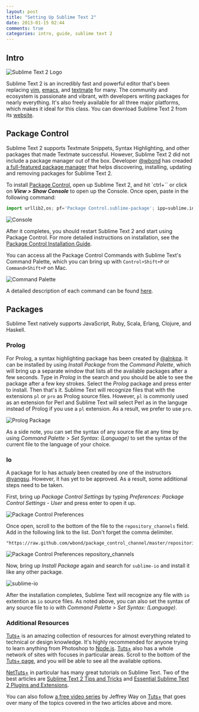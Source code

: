 ```yaml
---
layout: post
title: "Setting Up Sublime Text 2"
date: 2013-01-15 02:44
comments: true
categories: intro, guide, sublime text 2
---
```


## Intro

![Sublime Text 2 Logo](/images/st2.jpg)

Sublime Text 2 is an incredibly fast and powerful editor that's been replacing [vim](http://en.wikipedia.org/wiki/Vim_(text_editor)), [emacs](http://en.wikipedia.org/wiki/Emacs), and [textmate](http://macromates.com/) for many. The community and ecosystem is passionate and vibrant, with developers writing packages for nearly everything. It's also freely available for all three major platforms, which makes it ideal for this class. You can download Sublime Text 2 from its [website](http://www.sublimetext.com/).

## Package Control

Sublime Text 2 supports Textmate Snippets, Syntax Highlighting, and other packages that made Textmate successful. However, Sublime Text 2 did not include a package manager out of the box. Developer [@wbond](http://wbond.net/) has creaded [a full-featured package manager][package-control] that helps discovering, installing, updating and removing packages for Sublime Text 2.

To install [Package Control][package-control], open up Sublime Text 2, and hit `ctrl+\`` or click on ***View > Show Console*** to open up the Console. Once open, paste in the following command:

```python
import urllib2,os; pf='Package Control.sublime-package'; ipp=sublime.installed_packages_path(); os.makedirs(ipp) if not os.path.exists(ipp) else None; urllib2.install_opener(urllib2.build_opener(urllib2.ProxyHandler())); open(os.path.join(ipp,pf),'wb').write(urllib2.urlopen('http://sublime.wbond.net/'+pf.replace(' ','%20')).read()); print 'Please restart Sublime Text to finish installation'
```

![Console](/images/console.png)

After it completes, you should restart Sublime Text 2 and start using Package Control. For more detailed instructions on installation, see the [Package Control Installation Guide](http://wbond.net/sublime_packages/package_control/installation).

You can access all the Package Control Commands with Sublime Text's Command Palette, which you can bring up with `Control+Shift+P` or `Command+Shift+P` on Mac.

![Command Palette](/images/command-palette.png)

A detailed description of each command can be found [here](http://wbond.net/sublime_packages/package_control/usage).

## Packages

Sublime Text natively supports JavaScript, Ruby, Scala, Erlang, Clojure, and Haskell.

### Prolog

For Prolog, a syntax highlighting package has been created by [@alnkpa](https://github.com/alnkpa/sublimeprolog). It can be installed by using *Install Package* from the *Command Palette*, which will bring up a separate window that lists all the available packages after a few seconds. Type in *Prolog* in the search and you should be able to see the package after a few key strokes. Select the *Prolog* package and press enter to install. Then that's it. Sublime Text will recognize files that with the extensions `pl` or `pro` as Prolog source files. However, `pl` is commonly used as an extension for Perl and Sublime Text will select Perl as in the languge instead of Prolog if you use a `pl` extension. As a result, we prefer to use `pro`.

![Prolog Package](/images/prolog-package.png)

As a side note, you can set the syntax of any source file at any time by using *Command Palette* > *Set Syntax: (Language)* to set the syntax of the current file to the language of your choice.

### Io

A package for Io has actualy been created by one of the instructors [@yangsu](https://github.com/yangsu/sublime-io). However, it has yet to be approved. As a result, some additional steps need to be taken.

First, bring up *Package Control Settings* by typing *Preferences: Package Control Settings - User* and press enter to open it up.

![Package Control Preferences](/images/package-control-prefs.png)

Once open, scroll to the bottom of the file to the `repository_channels` field. Add in the following link to the list. Don't forget the comma delimiter.
```
"https://raw.github.com/wbond/package_control_channel/master/repositories.json"
```

![Package Control Preferences repository_channels](/images/package-control-prefs-repo.png)

Now, bring up *Install Package* again and search for `sublime-io` and install it like any other package. 

![sublime-io](/images/package-control-prefs-io.png)

After the installation completes, Sublime Text will recognize any file with `io` extention as `io` source files. As noted above, you can also set the syntax of any source file to io with *Command Palette* > *Set Syntax: (Language)*.

### Additional Resources

[Tuts+][tuts] is an amazing collection of resources for almost everything related to technical or design knowledge. It's highly recommended for anyone trying to learn anything from Photoshop to [Node.js](http://nodejs.org/). [Tuts+][tuts] also has a whole network of sites with focuses in particular areas. Scroll to the bottom of the [Tuts+ page][tuts], and you will be able to see all the available options.

[NetTuts+](http://net.tutsplus.com/tutorials/) in particular has many great tutorials on Sublime Text. Two of the best articles are [Sublime Text 2 Tips and Tricks](http://net.tutsplus.com/tutorials/tools-and-tips/sublime-text-2-tips-and-tricks/) and [Essential Sublime Text 2 Plugins and Extensions](http://net.tutsplus.com/tutorials/tools-and-tips/essential-sublime-text-2-plugins-and-extensions/).

You can also follow [a free video series](https://tutsplus.com/course/improve-workflow-in-sublime-text-2/) by Jeffrey Way on [Tuts+][tuts] that goes over many of the topics covered in the two articles above and more.

[tuts]: https://tutsplus.com/
[package-control]: http://wbond.net/sublime_packages/package_control